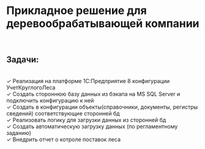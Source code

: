 <h1>Прикладное решение для деревообрабатывающей компании</h1><br>
<h2>Задачи:</h2><br>
  ✓ Реализация на платформе 1С:Предприятие 8 конфигурации УчетКруглогоЛеса<br>
  ✓ Создать стороннюю базу данных из бэкапа на MS SQL Server и подключить конфигурацию к ней<br>
  ✓ Создать в конфигурации объекты(справочники, документы, регистры сведений) соответствующие сторонней бд<br>
  ✓ Реализовать логику для загрузки данных из сторонней бд<br>
  ✓ Создать автоматическую загрузку данных (по регламентному заданию)<br>
  ✓ Внедрить отчет о котроле поставок леса<br>
